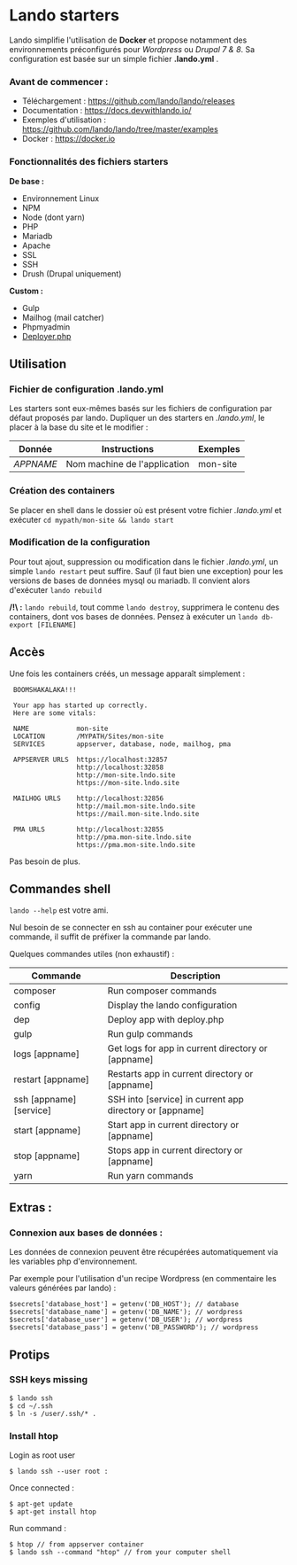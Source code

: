 # Lando starters
Lando simplifie l'utilisation de **Docker** et propose notamment des environnements préconfigurés pour *Wordpress* ou *Drupal 7 & 8*. Sa configuration est basée sur un simple fichier **.lando.yml** .

### Avant de commencer :

 - Téléchargement : https://github.com/lando/lando/releases
 - Documentation : https://docs.devwithlando.io/
 - Exemples d'utilisation : https://github.com/lando/lando/tree/master/examples
 - Docker : https://docker.io

### Fonctionnalités des fichiers starters

**De base :**
- Environnement Linux
- NPM
- Node (dont yarn)
- PHP
- Mariadb
- Apache
- SSL
- SSH
- Drush (Drupal uniquement)

**Custom :** 
 - Gulp
 - Mailhog (mail catcher)
 - Phpmyadmin
 - [Deployer.php](https://deployer.org/) 

## Utilisation

###  Fichier de configuration .lando.yml 

Les starters sont eux-mêmes basés sur les fichiers de configuration par défaut proposés par lando.
Dupliquer un des starters en *.lando.yml*, le placer à la base du site et le modifier :


| Donnée | Instructions | Exemples |
|--|--|--|
| *APPNAME* | Nom machine de l'application | mon-site

### Création des containers

Se placer en shell dans le dossier où est présent votre fichier *.lando.yml* et exécuter  `cd mypath/mon-site && lando start`

### Modification de la configuration

Pour tout ajout, suppression ou modification dans le fichier *.lando.yml*, un simple `lando restart` peut suffire.
Sauf (il faut bien une exception) pour les versions de bases de données mysql ou mariadb. Il convient alors d'exécuter `lando rebuild`

**/!\ :** `lando rebuild`, tout comme `lando destroy`, supprimera le contenu des containers, dont vos bases de données. Pensez à exécuter un `lando db-export [FILENAME]`

## Accès

Une fois les containers créés, un message apparaît simplement :

``` 
 BOOMSHAKALAKA!!!

 Your app has started up correctly.
 Here are some vitals:

 NAME            mon-site                                                
 LOCATION        /MYPATH/Sites/mon-site 
 SERVICES        appserver, database, node, mailhog, pma                        
                                                                            
 APPSERVER URLS  https://localhost:32857                                        
                 http://localhost:32858                                         
                 http://mon-site.lndo.site                               
                 https://mon-site.lndo.site                              
                                                                                             
 MAILHOG URLS    http://localhost:32856                                         
                 http://mail.mon-site.lndo.site                          
                 https://mail.mon-site.lndo.site                         
                                                                              
 PMA URLS        http://localhost:32855                                         
                 http://pma.mon-site.lndo.site                           
                 https://pma.mon-site.lndo.site    
```
Pas besoin de plus.

## Commandes shell

`lando --help` est votre ami.

Nul besoin de se connecter en ssh au container pour exécuter une commande, il suffit de préfixer la commande par lando.

Quelques commandes utiles  (non exhaustif) :



|Commande | Description |
|--|--|
| composer                | Run composer commands |
| config                  | Display the lando configuration |
| dep                     | Deploy app with deploy.php |
| gulp                    | Run gulp commands |
| logs [appname]          | Get logs for app in current directory or [appname] |
| restart [appname]       | Restarts app in current directory or [appname] |
| ssh [appname] [service] | SSH into [service] in current app directory or [appname] |
| start [appname]         | Start app in current directory or [appname] |
| stop [appname]          | Stops app in current directory or [appname] |
| yarn                    | Run yarn commands |

## Extras :

### Connexion aux bases de données :

Les données de connexion peuvent être récupérées automatiquement via les variables php d'environnement.

Par exemple pour l'utilisation  d'un recipe Wordpress (en commentaire les valeurs générées par lando) :

```
$secrets['database_host'] = getenv('DB_HOST'); // database
$secrets['database_name'] = getenv('DB_NAME'); // wordpress
$secrets['database_user'] = getenv('DB_USER'); // wordpress
$secrets['database_pass'] = getenv('DB_PASSWORD'); // wordpress
```
## Protips

### SSH keys missing

```
$ lando ssh
$ cd ~/.ssh
$ ln -s /user/.ssh/* .
```

### Install htop

Login as root user
```
$ lando ssh --user root :
```

Once connected :
```
$ apt-get update
$ apt-get install htop
```

Run command :

```
$ htop // from appserver container
$ lando ssh --command "htop" // from your computer shell
```